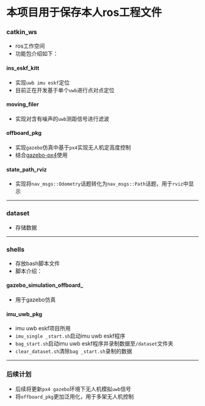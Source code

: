 # 本项目用于保存本人ros工程文件
### catkin_ws
* ros工作空间
* 功能包介绍如下：
#### ins_eskf_kitt
* 实现```uwb imu eskf```定位  
* 目前正在开发基于单个```uwb```进行点对点定位  
#### moving_filer
* 实现对含有噪声的```uwb```测距信号进行滤波  
#### offboard_pkg
* 实现```gazebo```仿真中基于```px4```实现无人机定高度控制 
* 结合[gazebo-px4](https://github.com/PDXzst/PX4-Autopilot)使用  
#### state_path_rviz
* 实现将```nav_msgs::Odometry```话题转化为```nav_msgs::Path```话题，用于```rviz```中显示
***
### dataset
* 存储数据  
***
### shells
* 存放bash脚本文件
* 脚本介绍：
#### gazebo_simulation_offboard_
* 用于gazebo仿真
#### imu_uwb_pkg
* imu uwb eskf项目所用  
* ```imu_single _start.sh```启动imu uwb eskf程序  
* ```bag_start.sh```启动imu uwb eskf程序并录制数据至```/dataset```文件夹  
* ```clear_dataset.sh```清除```bag _start.sh```录制的数据
***
### 后续计划
* 后续将更新```px4 gazebo```环境下无人机模拟```uwb```信号  
* 将```offboard_pkg```更加泛用化，用于多架无人机控制  
